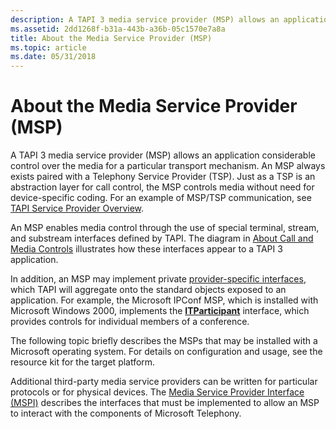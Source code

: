 ```yaml
---
description: A TAPI 3 media service provider (MSP) allows an application considerable control over the media for a particular transport mechanism.
ms.assetid: 2dd1268f-b31a-443b-a36b-05c1570e7a8a
title: About the Media Service Provider (MSP)
ms.topic: article
ms.date: 05/31/2018
---
```


# About the Media Service Provider (MSP)

A TAPI 3 media service provider (MSP) allows an application considerable control over the media for a particular transport mechanism. An MSP always exists paired with a Telephony Service Provider (TSP). Just as a TSP is an abstraction layer for call control, the MSP controls media without need for device-specific coding. For an example of MSP/TSP communication, see [TAPI Service Provider Overview](./tapi-service-provider-overview.md).

An MSP enables media control through the use of special terminal, stream, and substream interfaces defined by TAPI. The diagram in [About Call and Media Controls](about-call-and-media-controls.md) illustrates how these interfaces appear to a TAPI 3 application.

In addition, an MSP may implement private [provider-specific interfaces](provider-specific-interfaces.md), which TAPI will aggregate onto the standard objects exposed to an application. For example, the Microsoft IPConf MSP, which is installed with Microsoft Windows 2000, implements the [**ITParticipant**](itparticipant.md) interface, which provides controls for individual members of a conference.

The following topic briefly describes the MSPs that may be installed with a Microsoft operating system. For details on configuration and usage, see the resource kit for the target platform.

Additional third-party media service providers can be written for particular protocols or for physical devices. The [Media Service Provider Interface (MSPI)](media-service-provider-interface-mspi-.md) describes the interfaces that must be implemented to allow an MSP to interact with the components of Microsoft Telephony.

 

 
